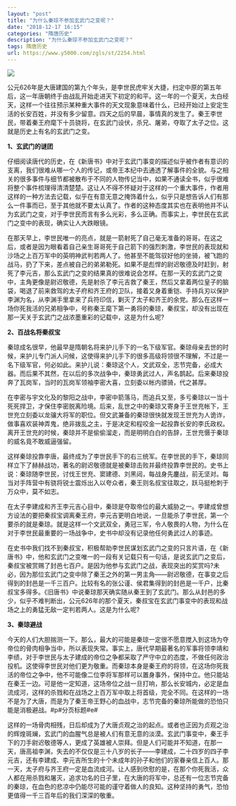 ```yaml
---
layout: "post"
title: "为什么秦琼不参加玄武门之变呢？"
date: "2018-12-17 16:15"
categories: "隋唐历史"
description: "为什么秦琼不参加玄武门之变呢？"
tags: 隋唐历史
url: https://www.y5000.com/zgls/st/2254.html
---
```






[![](https://img.y5000.com/uploads/allimg/160328/4-16032P155043D.jpg)](https://www.y5000.com)

公元626年是大唐建国的第九个年头，是李世民虎牢关大捷，扫定中原的第五年后，这一年唐朝终于由战乱开始走进天下初定的和平。这一年的一个夏天，太白经天，这样一个往往预示某种重大事件的天文现象意味着什么，已经开始过上安定生活的长安百姓，并没有多少留意。四天之后的早晨，事情真的发生了。秦王李世民，带着秦王府麾下十员骁将，在玄武门设伏，杀兄、屠弟，夺取了太子之位。这就是历史上有名的玄武门之变。

**1、玄武门的谜团**

仔细阅读唐代的历史，在《新唐书》中对于玄武门事变的描述似乎被作者有意识的支离，我们很难从哪一个人的传记，或帝王本纪中去通透了解事件的全貌。与之相关的很多事件与细节都被散布于不同的人物传记当中，如果不通读全书，似乎很难将整个事件梳理得清清楚楚。这让人不得不怀疑对于这样的一个重大事件，作者用这样的一种方法去记载，似乎在有意无意之掩饰着什么，似乎只是想告诉人们有那么一件事而已，至于其他就不要太认真了。作者的这种态度其实也在表明他并不认为玄武门之变，对于李世民而言有多么光彩，多么正确。而事实上，李世民在玄武门之变中的表现，确实让人大跌眼镜。

在那天早上，李世民唯一的亮点，就是一箭射死了自己毫无准备的哥哥。在这之后，或者是因为眼看着自己亲生哥哥死于自己箭下的强烈刺激，李世民的表现就和沙场之上百万军中的英明神武判若两人了。他甚至不能驾驭好他的坐骑，被飞跑的战马，扔了下来，差点被自己的弟弟勒死。如果不是彪悍的尉迟敬德及时赶到，射死了李元吉，那么玄武门之变的结果真的很难说会怎样。在那一天的玄武门之变中，主角更像是尉迟敬德，先是射杀了李元吉救了秦王，然后又拿着两位皇子的脑袋，喝退了前来救驾的太子府和齐王府的卫队，接着又身着重铠、手持兵刃以保护李渊为名，从李渊手里拿来了兵符印信，剿灭了太子和齐王的余党。那么在这样一场你死我活的兄弟相争中，号称秦王麾下第一勇将的秦琼，秦叔宝，却没有出现在那一天关于玄武门之战浓墨重彩的记载中，这是为什么呢?

**2、百战名将秦叔宝**

秦琼成名很早，他最早是隋朝名将来护儿手下的一名下级军官。秦琼母亲去世的时候，来护儿专门派人问候，这使得来护儿手下的很多高级将领很不理解，不过是一名下级军官，何必如此。来护儿说：秦琼这个人，文武双全，志节完备，必成大器。而后果不其然，在以后的多次战争中，秦琼勇武过人，声名鹊起。后来秦琼投奔了瓦岗军，当时的瓦岗军领袖李密大喜，立刻委以帐内骠骑，代之甚厚。

在李密与宇文化及的黎阳之战中，李密中箭落马，而追兵又至，多亏秦琼以一当十死死捍卫，才保住李密脱离险境。后来，乱世之中的秦琼又寄身于王世充帐下，王世充立刻委以龙骧大将军的职位。但文武兼备的秦琼很快就发现王世充为人诡诈，做事喜欢装神弄鬼，绝非拨乱之主，于是决定和程咬金一起投靠长安的李氏政权。离开王世充的时候，秦琼并不是偷偷溜走，而是明明白白的告辞，王世充慑于秦琼的威名竟不敢威逼强留。

这样秦琼投靠李唐，最终成为了李世民手下的右三统军。在李世民的手下，秦琼同样立下了赫赫战功，著名的尉迟敬德就是被秦琼击败并最终投靠李世民的。史书上说：秦琼随李世民，讨伐王世充、窦建德、刘黑闼，每战身先鏖战，前无坚对。每当对手阵营中有骁将锐士震烁出入以夸众者，秦王则名叔宝往取之，跃马挺枪刺于万众中，莫不如志。

在太子李建成和齐王李元吉心目中，秦琼是夺取帝位的最大威胁之一。李建成曾想方设法的要把秦叔宝调离秦王府，李元吉更明白地说，一旦能杀了李世民，第一个要杀的就是秦琼。就是这样一个文武双全，勇冠三军，令人敬畏的人物，为什么在对于李世民最重要的一场战争中，史书中却没有记录他任何勇武过人的事迹。

在史书中我们找不到秦叔宝，积极帮助李世民谋划玄武门之变的只言片语，在《新唐书》中，他和玄武门之变唯一的一段有关记载只有一句话，是说玄武门之变后，秦叔宝被赏赐了封邑七百户。是因为他参与玄武门之战，表现突出的奖赏吗?未必，因为那位玄武门之变中除了秦王之外的第一男主角——尉迟敬德，在事变之后得到的封邑是一千三百户。比较有名的张公谨、侯君集得到的封邑是一千户，比秦叔宝多得多。《旧唐书》中说秦琼那天确实随从秦王到了玄武门。那么从封邑的多少，似乎不难判断出，公元626年的那个夏天，秦叔宝在玄武门事变中的表现和战场之上的勇猛无敌一定判若两人。这是为什么呢?

**3、秦琼避战**

今天的人们大胆揣测一下。那么，最大的可能是秦琼一定很不愿意搅入到这场为夺帝位的骨肉相争当中，所以表现失常。事实上，唐代早期最著名的军事将领李靖和李绩，对于李世民与太子建成的帝位之争都采取了严守中立的态度，不做任何政治投机。这使得李世民对他们更为敬重。而秦琼本身是秦王府的将领，在这场你死我活的帝位之争中，他不可能像二位李将军那样可以置身事外，保持中立。他只能站在秦王一边。可是他一定知道，这场帝位之战一旦打响，那么长安城内，必定是血流成河，这样的杀戮和在战场之上百万军中取上将首级，完全不同。在这样的一场不是为了大唐，而是为了秦王帝王野心的血战中，志节完备的秦琼所能做的恐怕只能是消极避战。#p#分页标题#e#

这样的一场骨肉相残，日后却成为了大唐贞观之治的起点。或者也正因为贞观之治的辉煌斑斓，玄武门的血腥气总是被人们有意无意的淡漠。玄武门事变中，秦王手下的刀手尉迟敬德等人，更成了英雄被人崇拜。但是人们可能并不知道，在那一天，唐高祖李渊，失去的不仅仅是三十八岁的长子——李建成，二十四岁的四子李元吉，还有李建成、李元吉所生的十个未成年的孙子和他们的家眷亲信上百人。那一天，太子府与齐王府一定是血流成河。让人感到欣慰的是，在那个你死我活，众人都在用杀戮和屠灭，追求功名的日子里，在大唐的将军中，总还有一位志节完备的秦琼，在血色的悲凉中仍能尽可能的谨守着做人的良知。这种坚持的勇气，恐怕更值得一千三百年后的我们深深的敬重。
